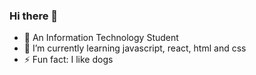 ### Hi there 👋
- 🔭 An Information Technology Student
- 🌱 I’m currently learning javascript, react, html and css
- ⚡ Fun fact: I like dogs

